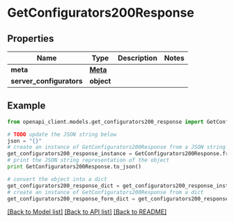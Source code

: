 # GetConfigurators200Response


## Properties
Name | Type | Description | Notes
------------ | ------------- | ------------- | -------------
**meta** | [**Meta**](Meta.md) |  | 
**server_configurators** | **object** |  | 

## Example

```python
from openapi_client.models.get_configurators200_response import GetConfigurators200Response

# TODO update the JSON string below
json = "{}"
# create an instance of GetConfigurators200Response from a JSON string
get_configurators200_response_instance = GetConfigurators200Response.from_json(json)
# print the JSON string representation of the object
print GetConfigurators200Response.to_json()

# convert the object into a dict
get_configurators200_response_dict = get_configurators200_response_instance.to_dict()
# create an instance of GetConfigurators200Response from a dict
get_configurators200_response_form_dict = get_configurators200_response.from_dict(get_configurators200_response_dict)
```
[[Back to Model list]](../README.md#documentation-for-models) [[Back to API list]](../README.md#documentation-for-api-endpoints) [[Back to README]](../README.md)


